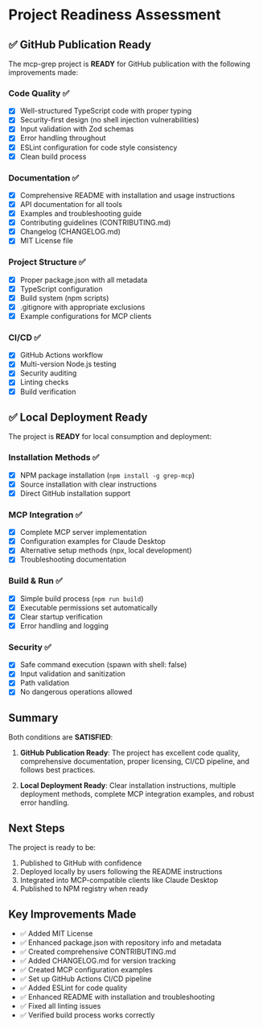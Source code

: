 # Project Readiness Assessment

## ✅ GitHub Publication Ready

The mcp-grep project is **READY** for GitHub publication with the following improvements made:

### Code Quality ✅
- [x] Well-structured TypeScript code with proper typing
- [x] Security-first design (no shell injection vulnerabilities)
- [x] Input validation with Zod schemas
- [x] Error handling throughout
- [x] ESLint configuration for code style consistency
- [x] Clean build process

### Documentation ✅
- [x] Comprehensive README with installation and usage instructions
- [x] API documentation for all tools
- [x] Examples and troubleshooting guide
- [x] Contributing guidelines (CONTRIBUTING.md)
- [x] Changelog (CHANGELOG.md)
- [x] MIT License file

### Project Structure ✅
- [x] Proper package.json with all metadata
- [x] TypeScript configuration
- [x] Build system (npm scripts)
- [x] .gitignore with appropriate exclusions
- [x] Example configurations for MCP clients

### CI/CD ✅
- [x] GitHub Actions workflow
- [x] Multi-version Node.js testing
- [x] Security auditing
- [x] Linting checks
- [x] Build verification

## ✅ Local Deployment Ready

The project is **READY** for local consumption and deployment:

### Installation Methods ✅
- [x] NPM package installation (`npm install -g grep-mcp`)
- [x] Source installation with clear instructions
- [x] Direct GitHub installation support

### MCP Integration ✅
- [x] Complete MCP server implementation
- [x] Configuration examples for Claude Desktop
- [x] Alternative setup methods (npx, local development)
- [x] Troubleshooting documentation

### Build & Run ✅
- [x] Simple build process (`npm run build`)
- [x] Executable permissions set automatically
- [x] Clear startup verification
- [x] Error handling and logging

### Security ✅
- [x] Safe command execution (spawn with shell: false)
- [x] Input validation and sanitization
- [x] Path validation
- [x] No dangerous operations allowed

## Summary

Both conditions are **SATISFIED**:

1. **GitHub Publication Ready**: The project has excellent code quality, comprehensive documentation, proper licensing, CI/CD pipeline, and follows best practices.

2. **Local Deployment Ready**: Clear installation instructions, multiple deployment methods, complete MCP integration examples, and robust error handling.

## Next Steps

The project is ready to be:
1. Published to GitHub with confidence
2. Deployed locally by users following the README instructions
3. Integrated into MCP-compatible clients like Claude Desktop
4. Published to NPM registry when ready

## Key Improvements Made

- ✅ Added MIT License
- ✅ Enhanced package.json with repository info and metadata
- ✅ Created comprehensive CONTRIBUTING.md
- ✅ Added CHANGELOG.md for version tracking
- ✅ Created MCP configuration examples
- ✅ Set up GitHub Actions CI/CD pipeline
- ✅ Added ESLint for code quality
- ✅ Enhanced README with installation and troubleshooting
- ✅ Fixed all linting issues
- ✅ Verified build process works correctly
